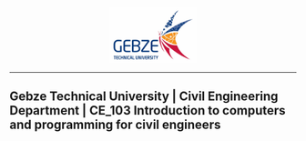 <p align="center">  <img src="./Figures/GTU_LOGO_1200X768_JPG_EN_Small.jpg" width = 30% > </p>

---

<p align="center">  <H2>Gebze Technical University | Civil Engineering Department | CE_103 Introduction to computers and programming for civil engineers</H2> 
</p>
